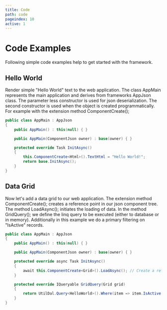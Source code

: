 ```yaml
---
title: Code
path: code
pageindex: 10
active: 1
--- 
```


# Code Examples

Following simple code examples help to get started with the framework.

## Hello World

Render simple "Hello World" text to the web application. The class AppMain represents the main application and derives from frameworks AppJson class. The parameter less constructor is used for json deserialization. The second constructor is used when the object is created programmatically. For example with the extension method ComponentCreate();

```csharp
public class AppMain : AppJson
{
    public AppMain() : this(null) { }

    public AppMain(ComponentJson owner) : base(owner) { }

    protected override Task InitAsync()
    {
        this.ComponentCreate<Html>().TextHtml = "Hello World!";
        return base.InitAsync();
    }
}
```

## Data Grid
Now let's add a data grid to our web application. The extension method ComponentCreate<Grid>(); creates a reference point in our json component tree. The method LoadAsync(); initiates the loading of data. In the method GridQuery(); we define the linq query to be executed (either to database or in memory). Additionally in this example we do a primary filtering on "IsActive" records.

```csharp
public class AppMain : AppJson
{
    public AppMain() : this(null) { }

    public AppMain(ComponentJson owner) : base(owner) { }

    protected override async Task InitAsync()
    {
        await this.ComponentCreate<Grid>().LoadAsync(); // Create a reference point in component tree and initiate loading.
    }

    protected override IQueryable GridQuery(Grid grid)
    {
        return UtilDal.Query<HelloWorld>().Where(item => item.IsActive == true); // Define the linq query.
    }
}
```
